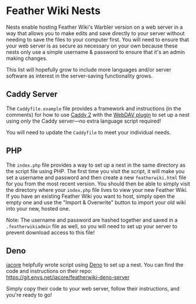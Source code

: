 # Feather Wiki Nests

Nests enable hosting Feather Wiki's Warbler version on a web server in a way that allows you to
make edits and save directly to your server without needing to save the files to your computer
first. You will need to ensure that your web server is as secure as necessary on your own because
these nests only use a simple username & password to ensure that it's an admin making changes.

This list will hopefully grow to include more languages and/or server software as interest in
the server-saving functionality grows.

## Caddy Server

The `Caddyfile.example` file provides a framework and instructions (in the comments) for how
to use [Caddy 2](https://caddyserver.com) with the [WebDAV plugin](https://caddyserver.com/download?package=github.com%2Fmholt%2Fcaddy-webdav)
to set up a nest using _only_ the Caddy server—no extra language script required!

You will need to update the `Caddyfile` to meet your individual needs.

## PHP

The `index.php` file provides a way to set up a nest in the same directory as the script file
using PHP. The first time you visit the script, it will make you set a username and password and
then create a new `featherwiki.html` file for you from the most recent version. You should then be
able to simply visit the directory where your `index.php` file lives to view your new Feather Wiki.
If you have an existing Feather Wiki you want to host, simply open the empty one and use the "Import
& Overwrite" button to import your old wiki into your new, hosted one.

Note: The username and password are hashed together and saved in a `.featherwikiadmin` file as
well, so you will need to set up your server to prevent download access to this file!

## Deno

[iacore](https://git.envs.net/iacore) helpfully wrote script using [Deno](https://deno.com/runtime) to
set up a nest. You can find the code and instructions on their repo:  
https://git.envs.net/iacore/featherwiki-deno-server

Simply copy their code to your web server, follow their instructions, and you're ready to go!
